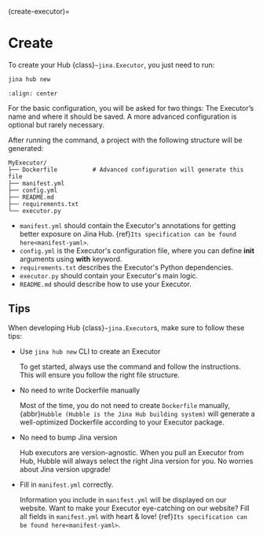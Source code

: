 (create-executor)=
# Create

To create your Hub {class}`~jina.Executor`, you just need to run:

```bash
jina hub new
```


```{figure} screenshots/create-new.gif
:align: center
```

For the basic configuration, 
you will be asked for two things: The Executor’s name and where it should be saved. A more advanced configuration is optional but rarely necessary.

After running the command, a project with the following structure will be generated:

```text
MyExecutor/
├── Dockerfile	        # Advanced configuration will generate this file
├── manifest.yml
├── config.yml
├── README.md
├── requirements.txt
└── executor.py
```

- `manifest.yml` should contain the Executor's annotations for getting better exposure on Jina Hub. {ref}`Its specification can be found here<manifest-yaml>`.
- `config.yml` is the Executor's configuration file, where you can define **__init__** arguments using **with** keyword.
- `requirements.txt` describes the Executor's Python dependencies.
- `executor.py` should contain your Executor's main logic.
- `README.md` should describe how to use your Executor.



## Tips


When developing Hub {class}`~jina.Executor`s, make sure to follow these tips:

* Use `jina hub new` CLI to create an Executor

  To get started, always use the command and follow the instructions. This will ensure you follow the right file 
structure.

* No need to write Dockerfile manually 

  Most of the time, you do not need to create `Dockerfile` manually, {abbr}`Hubble (Hubble is the Jina Hub building system)` will generate a well-optimized Dockerfile according to your Executor 
    package.


* No need to bump Jina version

  Hub executors are version-agnostic. When you pull an Executor from Hub, Hubble will always select the right Jina 
version for you. No worries about Jina version upgrade!


* Fill in `manifest.yml` correctly. 

  Information you include in `manifest.yml` will be displayed on our website.
Want to make your Executor eye-catching on our website? Fill all fields in `manifest.yml` with heart & love! {ref}`Its specification can be found here<manifest-yaml>`.
